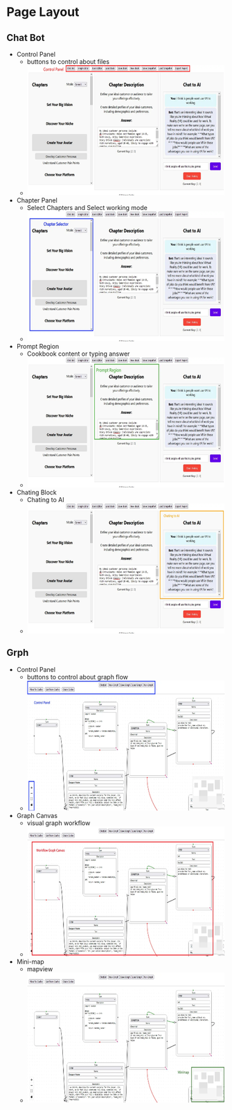 # Page Layout

## Chat Bot
* Control Panel
  * buttons to control about files
  * <img src="./images/region control.webp" height="300">
* Chapter Panel
  * Select Chapters and Select working mode
  * <img src="./images/region chapter.webp" height="300">
* Prompt Region
  * Cookbook content or typing answer
  * <img src="./images/region prompt.webp" height="300">
* Chating Block
  * Chating to AI
  * <img src="./images/region chating.webp" height="300">



## Grph
* Control Panel
  * buttons to control about graph flow
  * <img src="./images/canvas panel.webp" height="300">
* Graph Canvas
  * visual graph workflow 
  * <img src="./images/canvas graph.webp" height="300">
* Mini-map
  * mapview
  * <img src="./images/canvas minimap.webp" height="300">